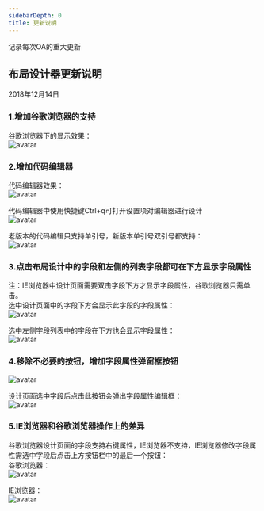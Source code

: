 ```yaml
---
sidebarDepth: 0
title: 更新说明
---
```



记录每次OA的重大更新   

## 布局设计器更新说明
2018年12月14日   
### 1.增加谷歌浏览器的支持   
 谷歌浏览器下的显示效果：   
![avatar](/img/oaSystem/update/googleSupport.png)   
   
### 2.增加代码编辑器   
 代码编辑器效果：   
![avatar](/img/oaSystem/update/codedesign1.png)  
      
 代码编辑器中使用快捷键Ctrl+q可打开设置项对编辑器进行设计      
![avatar](/img/oaSystem/update/codedesign3.png)   
    
 老版本的代码编辑只支持单引号，新版本单引号双引号都支持：   
![avatar](/img/oaSystem/update/codedesign2.png) 

### 3.点击布局设计中的字段和左侧的列表字段都可在下方显示字段属性   
注：IE浏览器中设计页面需要双击字段下方才显示字段属性，谷歌浏览器只需单击。  
 选中设计页面中的字段下方会显示此字段的字段属性：    
![avatar](/img/oaSystem/update/fieldinfo1.png)   
   
 选中左侧字段列表中的字段在下方也会显示字段属性：   
![avatar](/img/oaSystem/update/fieldinfo2.png)   
   
### 4.移除不必要的按钮，增加字段属性弹窗框按钮
![avatar](/img/oaSystem/update/fieldinfo3.png)  
   
 设计页面选中字段后点击此按钮会弹出字段属性编辑框：   
![avatar](/img/oaSystem/update/fieldinfo4.png)  
   
### 5.IE浏览器和谷歌浏览器操作上的差异   
 谷歌浏览器设计页面的字段支持右键属性，IE浏览器不支持，IE浏览器修改字段属性需选中字段后点击上方按钮栏中的最后一个按钮：   
谷歌浏览器：   
![avatar](/img/oaSystem/update/ie+google_1.png)   

IE浏览器：   
![avatar](/img/oaSystem/update/ie+google_2.png)    
